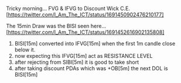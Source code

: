 Tricky morning... FVG & IFVG to Discount Wick C.E.  
    [https://twitter.com/I_Am_The_ICT/status/1691450902476210177]  

The 15min Draw was the BISI seen here... 
    [https://twitter.com/I_Am_The_ICT/status/1691452616902135808]   





1. BISI[15m] converted into IFVG[15m] when the first 1m candle close below it.
2. now expecting this IFVG[15m] act as RESISTANCE LEVEL 
3. after rejecting from SIBI[5m] it is good to take short
4. after taking discount PDAs which was +OB[5m] the next DOL is BISI[15m]
